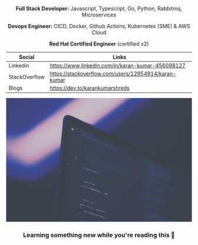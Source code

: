 <div align="center" width="800px">

 <div>
  
 **Full Stack Developer:** Javascript, Typescript, Go, Python, Rabbitmq, Microservices
 
 **Devops Engineer:** CICD, Docker, Github Actions,  Kubernetes (SME) & AWS Cloud 
 
 **Red Hat Certified Engineer** (certified x2)
  
 </div>
 
 </div>
 
<div align="center" width="800px">

| Social | Links |
| ------ | ------ |
| Linkedin | https://www.linkedin.com/in/karan-kumar-456098127 |
| StackOverflow | https://stackoverflow.com/users/12954914/karan-kumar |
| Blogs | https://dev.to/karankumarshreds |

</div>
 
<p align="center">
 <img src="https://github.com/karankumarshreds/karankumarshreds/blob/main/asdf.gif" />
</p>

<h3 align="center"> Learning something new while you're reading this 🎉 </h3>
